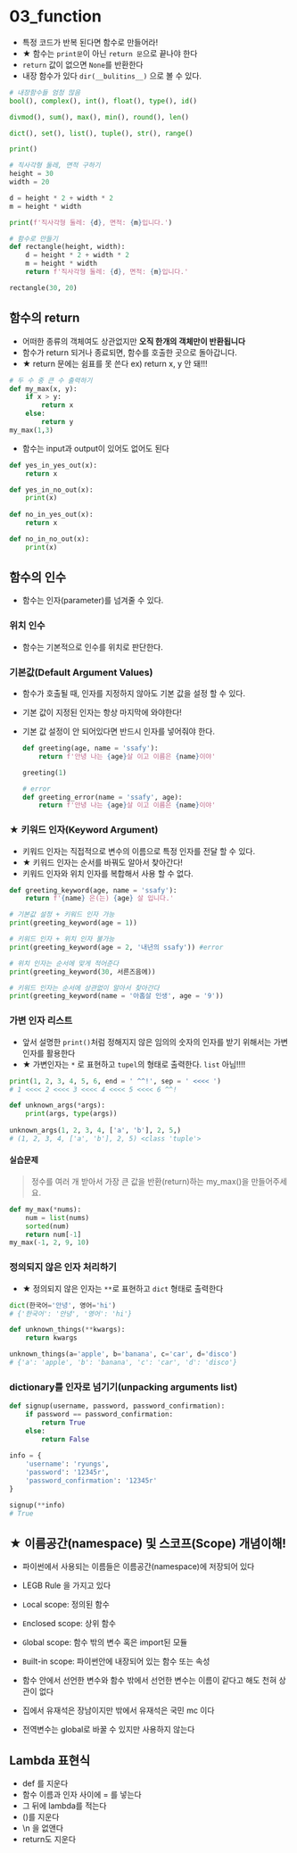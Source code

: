 # 03_function

- 특정 코드가 반복 된다면 함수로 만들어라!
- ★ 함수는 `print문`이 아닌 `return 문`으로 끝나야 한다
- `return` 값이 없으면 `None`를 반환한다
- 내장 함수가 있다 `dir(__bulitins__)` 으로 볼 수 있다.

```python
# 내장함수들 엄청 많음
bool(), complex(), int(), float(), type(), id()

divmod(), sum(), max(), min(), round(), len()

dict(), set(), list(), tuple(), str(), range()

print()

```

```python
# 직사각형 둘레, 면적 구하기
height = 30
width = 20

d = height * 2 + width * 2
m = height * width

print(f'직사각형 둘레: {d}, 면적: {m}입니다.')
```

```python
# 함수로 만들기
def rectangle(height, width):
    d = height * 2 + width * 2
	m = height * width
    return f'직사각형 둘레: {d}, 면적: {m}입니다.'

rectangle(30, 20)
```



## 함수의 return

- 어떠한 종류의 객체여도 상관없지만 **오직 한개의 객체만이 반환됩니다**
- 함수가 return 되거나 종료되면, 함수를 호출한 곳으로 돌아갑니다.
- ★ return 문에는 쉼표를 못 쓴다 ex) return x, y 안 돼!!!

```python
# 두 수 중 큰 수 출력하기
def my_max(x, y):
    if x > y:
        return x
    else:
        return y
my_max(1,3)
```

- 함수는 input과 output이 있어도 없어도 된다

```python
def yes_in_yes_out(x):
    return x

def yes_in_no_out(x):
    print(x)
    
def no_in_yes_out(x):
    return x

def no_in_no_out(x):
    print(x)
```



## 함수의 인수

- 함수는 인자(parameter)를 넘겨줄 수 있다.



### 위치 인수

- 함수는 기본적으로 인수를 위치로 판단한다.



### 기본값(Default Argument Values)

- 함수가 호출될 때, 인자를 지정하지 않아도 기본 값을 설정 할 수 있다.

- 기본 값이 지정된 인자는 항상 마지막에 와야한다!

- 기본 값 설정이 안 되어있다면 반드시 인자를 넣어줘야 한다.

  ```python
  def greeting(age, name = 'ssafy'):
      return f'안녕 나는 {age}살 이고 이름은 {name}이야'
  
  greeting(1)
  
  # error
  def greeting_error(name = 'ssafy', age):
      return f'안녕 나는 {age}살 이고 이름은 {name}이야'
  
  ```



### ★ 키워드 인자(Keyword Argument)

- 키워드 인자는 직접적으로 변수의 이름으로 특정 인자를 전달 할 수 있다.
- ★  키워드 인자는 순서를 바꿔도 알아서 찾아간다!
- 키워드 인자와 위치 인자를 복합해서 사용 할 수 없다.

```python
def greeting_keyword(age, name = 'ssafy'):
    return f'{name} 은(는) {age} 살 입니다.'

# 기본값 설정 + 키워드 인자 가능
print(greeting_keyword(age = 1))

# 키워드 인자 + 위치 인자 불가능
print(greeting_keyword(age = 2, '내년의 ssafy')) #error

# 위치 인자는 순서에 맞게 적어준다
print(greeting_keyword(30, 서른즈음에))

# 키워드 인자는 순서에 상관없이 알아서 찾아간다
print(greeting_keyword(name = '아홉살 인생', age = '9'))
```



### 가변 인자 리스트

- 앞서 설명한 `print()`처럼 정해지지 않은 임의의 숫자의 인자를 받기 위해서는 가변인자를 활용한다
- ★ 가변인자는 `*` 로 표현하고 `tupel`의 형태로 출력한다. `list` 아님!!!!

~~~python
print(1, 2, 3, 4, 5, 6, end = ' ^^!', sep = ' <<<< ')
# 1 <<<< 2 <<<< 3 <<<< 4 <<<< 5 <<<< 6 ^^!

def unknown_args(*args):
    print(args, type(args))
    
unknown_args(1, 2, 3, 4, ['a', 'b'], 2, 5,)
# (1, 2, 3, 4, ['a', 'b'], 2, 5) <class 'tuple'>
~~~



#### 실습문제

> 정수를 여러 개 받아서 가장 큰 값을 반환(return)하는 my_max()을 만들어주세요.

```python
def my_max(*nums):
    num = list(nums)
    sorted(num)
    return num[-1]
my_max(-1, 2, 9, 10)
```



### 정의되지 않은 인자 처리하기

- ★ 정의되지 않은 인자는 `**`로 표현하고 `dict` 형태로 출력한다

```python
dict(한국어='안녕', 영어='hi')
# {'한국어': '안녕', '영어': 'hi'}

def unknown_things(**kwargs):
    return kwargs

unknown_things(a='apple', b='banana', c='car', d='disco')
# {'a': 'apple', 'b': 'banana', 'c': 'car', 'd': 'disco'}
```



### dictionary를 인자로 넘기기(unpacking arguments list)

```python
def signup(username, password, password_confirmation):
    if password == password_confirmation:
        return True
    else:
        return False
    
info = {
    'username': 'ryungs',
    'password': '12345r',
    'password_confirmation': '12345r'
}

signup(**info)
# True
```





## ★ 이름공간(namespace) 및 스코프(Scope) 개념이해!

- 파이썬에서 사용되는 이름들은 이름공간(namespace)에 저장되어 있다
- LEGB Rule 을 가지고 있다
- `L`ocal scope: 정의된 함수
- `E`nclosed scope: 상위 함수
- `G`lobal scope: 함수 밖의 변수 혹은 import된 모듈
- `B`uilt-in scope: 파이썬안에 내장되어 있는 함수 또는 속성
- 함수 안에서 선언한 변수와 함수 밖에서 선언한 변수는 이름이 같다고 해도 천혀 상관이 없다
- 집에서 유재석은 장남이지만 밖에서 유재석은 국민 mc 이다

- 전역변수는 global로 바꿀 수 있지만 사용하지 않는다



## Lambda 표현식

- def 를 지운다
- 함수 이름과 인자 사이에 = 를 넣는다
- 그 뒤에 lambda를 적는다
- ()를 지운다
- \n 을 없앤다
- return도 지운다

